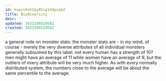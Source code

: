 ```yaml
---
id: kxpcs9sh1my85ig144psqkd
title: Biodiversity
desc: ''
updated: 1633199319582
created: 1633199319582
---
```


a general note on monster stats:
the monster stats are - in my mind, of course - merely the very diverse attributes of all individual monsters generally subsumed by this label.
not every human has a strength of 10? men might have an average of 11 while women have an average of 9, but the outliers of every attribute will be very much higher.
As with every normally distributed system, the numbers close to the average will be about the same percentile to the average.
